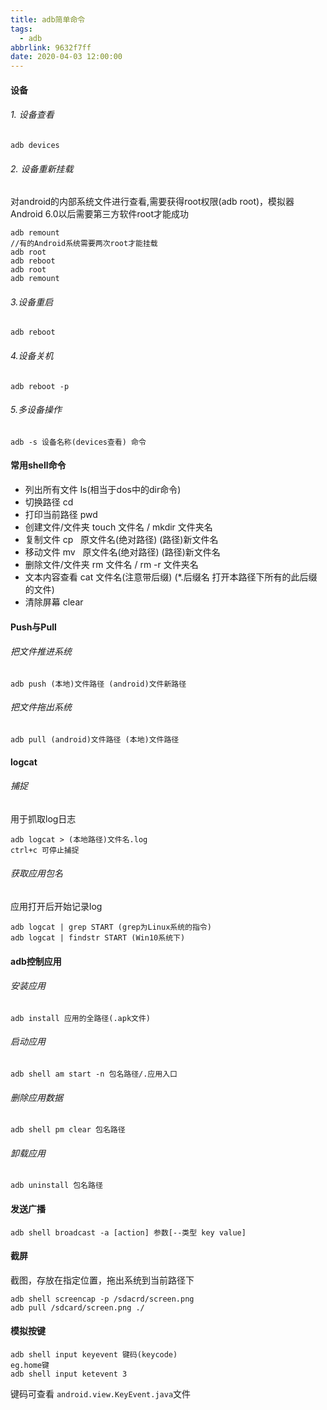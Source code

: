 ```yaml
---
title: adb简单命令
tags:
  - adb
abbrlink: 9632f7ff
date: 2020-04-03 12:00:00
---
```


#### 设备
###### 1. 设备查看
```shell
adb devices
```
###### 2. 设备重新挂载 
对android的内部系统文件进行查看,需要获得root权限(adb root)，模拟器Android 6.0以后需要第三方软件root才能成功
```shell
adb remount
//有的Android系统需要两次root才能挂载
adb root
adb reboot
adb root
adb remount 
```
###### 3.设备重启
```shell
adb reboot
```
###### 4.设备关机
```shell
adb reboot -p
```
###### 5.多设备操作
```shell
adb -s 设备名称(devices查看) 命令  
```
<!--more-->

#### 常用shell命令

- 列出所有文件   ls(相当于dos中的dir命令)
- 切换路径    cd
- 打印当前路径    pwd
- 创建文件/文件夹    touch 文件名 / mkdir 文件夹名
- 复制文件    cp &nbsp; 原文件名(绝对路径)  (路径)新文件名
- 移动文件   mv &nbsp; 原文件名(绝对路径)  (路径)新文件名
- 删除文件/文件夹    rm  文件名 /  rm -r 文件夹名
- 文本内容查看    cat 文件名(注意带后缀) (*.后缀名 打开本路径下所有的此后缀的文件) 
- 清除屏幕	clear

####  Push与Pull
###### 把文件推进系统
```shell
adb push (本地)文件路径 (android)文件新路径
```
###### 把文件拖出系统
```shell
adb pull (android)文件路径 (本地)文件路径
```
#### logcat
###### 捕捉
用于抓取log日志

```shell
adb logcat > (本地路径)文件名.log
ctrl+c 可停止捕捉
```
###### 获取应用包名
应用打开后开始记录log

```shell
adb logcat | grep START (grep为Linux系统的指令)
adb logcat | findstr START (Win10系统下)
```

#### adb控制应用
###### 安装应用
```shell
adb install 应用的全路径(.apk文件)
```
###### 启动应用
```shell
adb shell am start -n 包名路径/.应用入口
```
###### 删除应用数据
```shell
adb shell pm clear 包名路径
```
###### 卸载应用
```shell
adb uninstall 包名路径	
```

#### 发送广播

```shell
adb shell broadcast -a [action] 参数[--类型 key value]
```

#### 截屏

截图，存放在指定位置，拖出系统到当前路径下

```shell
adb shell screencap -p /sdacrd/screen.png
adb pull /sdcard/screen.png ./
```

#### 模拟按键

```shell
adb shell input keyevent 键码(keycode)
eg.home键
adb shell input ketevent 3
```

键码可查看 `android.view.KeyEvent.java`文件